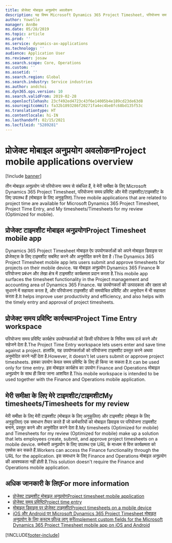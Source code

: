 ```yaml
---
title: प्रोजेक्ट मोबाइल अनुप्रयोग अवलोकन
description: यह विषय Microsoft Dynamics 365 Project Timesheet, परियोजना समय प्रविष्टि और मेरी टाइमशीट/टाइमशीट के लिए उन परियोजना के समय-संबंधित अनुप्रयोगों के बारे में सामान्य जानकारी प्रदान करता है जो मोबाइल डिवाइस पर उपलब्ध हैं.
author: Yowelle
manager: AnnBe
ms.date: 05/28/2019
ms.topic: article
ms.prod: ''
ms.service: dynamics-ax-applications
ms.technology: ''
audience: Application User
ms.reviewer: josaw
ms.search.scope: Core, Operations
ms.custom: ''
ms.assetid: ''
ms.search.region: Global
ms.search.industry: Service industries
ms.author: andchoi
ms.dyn365.ops.version: 10
ms.search.validFrom: 2019-02-28
ms.openlocfilehash: 23cf492ed4723c43f6e14005b4e189cd23de63d8
ms.sourcegitcommit: fa32b1893286f20271fa4ec4be8fc68bd135f53c
ms.translationtype: HT
ms.contentlocale: hi-IN
ms.lasthandoff: 02/15/2021
ms.locfileid: "5289281"
---
```

# <a name="project-mobile-applications-overview"></a><span data-ttu-id="d562d-103">प्रोजेक्ट मोबाइल अनुप्रयोग अवलोकन</span><span class="sxs-lookup"><span data-stu-id="d562d-103">Project mobile applications overview</span></span>

[!include [banner](../includes/banner.md)]

<span data-ttu-id="d562d-104">तीन मोबाइल अनुप्रयोग जो परियोजना समय से संबंधित हैं, वे मेरी समीक्षा के लिए Microsoft Dynamics 365 Project Timesheet, परियोजना समय प्रविष्टि और मेरी टाइमशीट/टाइमशीट के लिए उपलब्ध हैं (मोबाइल के लिए अनुकूलित).</span><span class="sxs-lookup"><span data-stu-id="d562d-104">Three mobile applications that are related to project time are available for Microsoft Dynamics 365 Project Timesheet, Project Time Entry, and My timesheets/Timesheets for my review (Optimized for mobile).</span></span>

## <a name="project-timesheet-mobile-app"></a><span data-ttu-id="d562d-105">प्रोजेक्ट टाइमशीट मोबाइल अनुप्रयोग</span><span class="sxs-lookup"><span data-stu-id="d562d-105">Project Timesheet mobile app</span></span>

<span data-ttu-id="d562d-106">Dynamics 365 Project Timesheet मोबाइल ऐप उपयोगकर्ताओं को अपने मोबाइल डिवाइस पर प्रोजेक्ट्स के लिए टाइमशीट सबमिट करने और अनुमोदित करने देता है।</span><span class="sxs-lookup"><span data-stu-id="d562d-106">The Dynamics 365 Project Timesheet mobile app lets users submit and approve timesheets for projects on their mobile device.</span></span> <span data-ttu-id="d562d-107">यह मोबाइल अनुप्रयोग Dynamics 365 Finance के परियोजना प्रबंधन और लेखा क्षेत्र में टाइमशीट कार्यक्षमता प्रदान करता है.</span><span class="sxs-lookup"><span data-stu-id="d562d-107">This mobile app surfaces the timesheet functionality in the Project management and accounting area of Dynamics 365 Finance.</span></span> <span data-ttu-id="d562d-108">यह उपयोगकर्ता की उत्पादकता और दक्षता को सुधारने में सहायता करता है, और परियोजना टाइमशीट की समयोचित प्रविष्टि और अनुमोदन में भी सहायता करता है.</span><span class="sxs-lookup"><span data-stu-id="d562d-108">It helps improve user productivity and efficiency, and also helps with the timely entry and approval of project timesheets.</span></span>

## <a name="project-time-entry-workspace"></a><span data-ttu-id="d562d-109">प्रोजेक्ट समय प्रविष्टि कार्यस्थान</span><span class="sxs-lookup"><span data-stu-id="d562d-109">Project Time Entry workspace</span></span>

<span data-ttu-id="d562d-110">परियोजना समय प्रविष्टि कार्यक्षेत्र उपयोगकर्ताओं को किसी परियोजना के निमित्त समय दर्ज करने और सहेजने देता है.</span><span class="sxs-lookup"><span data-stu-id="d562d-110">The Project Time Entry workspace lets users enter and save time against a project.</span></span> <span data-ttu-id="d562d-111">हालांकि, यह उपयोगकर्ताओं को परियोजना टाइमशीट प्रस्तुत करने अथवा अनुमोदित करने नहीं देता है.</span><span class="sxs-lookup"><span data-stu-id="d562d-111">However, it doesn't let users submit or approve project timesheets.</span></span> <span data-ttu-id="d562d-112">इसका उपयोग केवल समय प्रविष्टि के लिए ही किया जा सकता है.</span><span class="sxs-lookup"><span data-stu-id="d562d-112">It can be used only for time entry.</span></span> <span data-ttu-id="d562d-113">इस मोबाइल कार्यक्षेत्र का उपयोग Finance and Operations मोबाइल अनुप्रयोग के साथ ही किया जाना आशयित है.</span><span class="sxs-lookup"><span data-stu-id="d562d-113">This mobile workspace is intended to be used together with the Finance and Operations mobile application.</span></span>

## <a name="my-timesheetstimesheets-for-my-review"></a><span data-ttu-id="d562d-114">मेरी समीक्षा के लिए मेरे टाइमशीट/टाइमशीट</span><span class="sxs-lookup"><span data-stu-id="d562d-114">My timesheets/Timesheets for my review</span></span>

<span data-ttu-id="d562d-115">मेरी समीक्षा के लिए मेरी टाइमशीट (मोबाइल के लिए अनुकूलित) और टाइमशीट (मोबाइल के लिए अनुकूलित) एक समाधान तैयार करते हैं जो कर्मचारियों को मोबाइल डिवाइस पर परियोजना टाइमशीट बनाने, प्रस्तुत करने और अनुमोदित करने देता है.</span><span class="sxs-lookup"><span data-stu-id="d562d-115">My timesheets (Optimized for mobile) and Timesheets for my review (Optimized for mobile) make up a solution that lets employees create, submit, and approve project timesheets on a mobile device.</span></span> <span data-ttu-id="d562d-116">कर्मचारी अनुप्रयोग के लिए उपलब्ध एक URL के माध्यम से वित्त कार्यक्षमता को एक्सेस कर सकते हैं.</span><span class="sxs-lookup"><span data-stu-id="d562d-116">Workers can access the Finance functionality through the URL for the application.</span></span> <span data-ttu-id="d562d-117">इस समाधान के लिए Finance and Operations मोबाइल अनुप्रयोग की आवश्यकता नहीं होती है.</span><span class="sxs-lookup"><span data-stu-id="d562d-117">This solution doesn't require the Finance and Operations mobile application.</span></span>

## <a name="for-more-information"></a><span data-ttu-id="d562d-118">अधिक जानकारी के लिए</span><span class="sxs-lookup"><span data-stu-id="d562d-118">For more information</span></span>

- [<span data-ttu-id="d562d-119">प्रोजेक्ट टाइमशीट मोबाइल अनुप्रयोग</span><span class="sxs-lookup"><span data-stu-id="d562d-119">Project timesheet mobile application</span></span>](project-timesheet.md)
- [<span data-ttu-id="d562d-120">प्रोजेक्ट समय प्रविष्टि</span><span class="sxs-lookup"><span data-stu-id="d562d-120">Project time entry</span></span>]( project-time-entry-mobile-workspace.md)
- [<span data-ttu-id="d562d-121">मोबाइल डिवाइस पर प्रोजेक्ट टाइमशीट</span><span class="sxs-lookup"><span data-stu-id="d562d-121">Project timesheets on a mobile device</span></span>](Mobile-timesheets.md)
- [<span data-ttu-id="d562d-122">iOS और Android पर Microsoft Dynamics 365 Project Timesheet मोबाइल अनुप्रयोग के लिए कस्टम फ़ील्ड लागू करें</span><span class="sxs-lookup"><span data-stu-id="d562d-122">Implement custom fields for the Microsoft Dynamics 365 Project Timesheet mobile app on iOS and Android</span></span>](custom-fields-mobile.md)


[!INCLUDE[footer-include](../includes/footer-banner.md)]